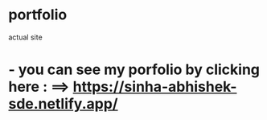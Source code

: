 # portfolio
actual site 
# - you can see my porfolio by clicking here : ==>  https://sinha-abhishek-sde.netlify.app/
